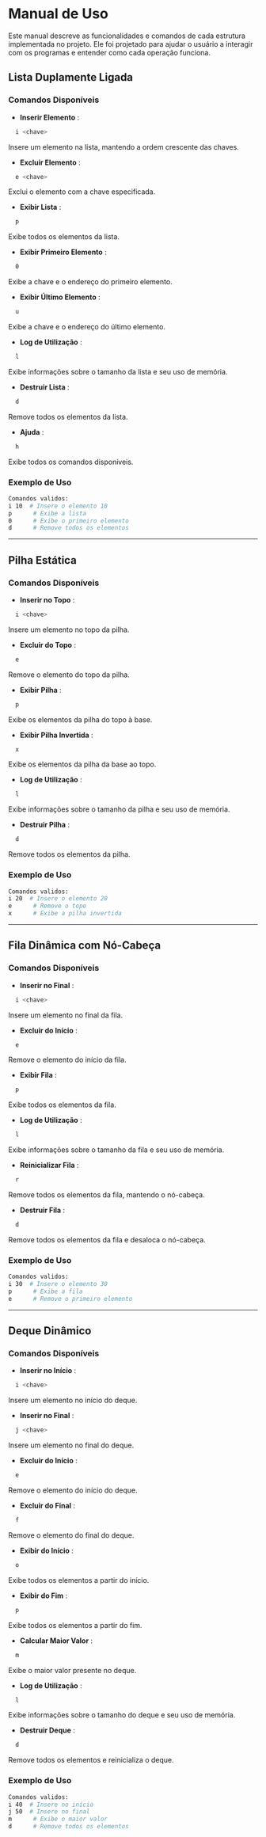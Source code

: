# Manual de Uso

Este manual descreve as funcionalidades e comandos de cada estrutura implementada no projeto. Ele foi projetado para ajudar o usuário a interagir com os programas e entender como cada operação funciona.

## Lista Duplamente Ligada

### Comandos Disponíveis

* **Inserir Elemento** :

```bash
  i <chave>
```

  Insere um elemento na lista, mantendo a ordem crescente das chaves.

* **Excluir Elemento** :

```bash
  e <chave>
```

  Exclui o elemento com a chave especificada.

* **Exibir Lista** :

```bash
  p
```

  Exibe todos os elementos da lista.

* **Exibir Primeiro Elemento** :

```bash
  0
```

  Exibe a chave e o endereço do primeiro elemento.

* **Exibir Último Elemento** :

```bash
  u
```

  Exibe a chave e o endereço do último elemento.

* **Log de Utilização** :

```bash
  l
```

  Exibe informações sobre o tamanho da lista e seu uso de memória.

* **Destruir Lista** :

```bash
  d
```

  Remove todos os elementos da lista.

* **Ajuda** :

```bash
  h
```

  Exibe todos os comandos disponíveis.

### Exemplo de Uso

```bash
Comandos validos:
i 10  # Insere o elemento 10
p      # Exibe a lista
0      # Exibe o primeiro elemento
d      # Remove todos os elementos
```

---

## Pilha Estática

### Comandos Disponíveis

* **Inserir no Topo** :

```bash
  i <chave>
```

  Insere um elemento no topo da pilha.

* **Excluir do Topo** :

```bash
  e
```

  Remove o elemento do topo da pilha.

* **Exibir Pilha** :

```bash
  p
```

  Exibe os elementos da pilha do topo à base.

* **Exibir Pilha Invertida** :

```bash
  x
```

  Exibe os elementos da pilha da base ao topo.

* **Log de Utilização** :

```bash
  l
```

  Exibe informações sobre o tamanho da pilha e seu uso de memória.

* **Destruir Pilha** :

```bash
  d
```

  Remove todos os elementos da pilha.

### Exemplo de Uso

```bash
Comandos validos:
i 20  # Insere o elemento 20
e      # Remove o topo
x      # Exibe a pilha invertida
```

---

## Fila Dinâmica com Nó-Cabeça

### Comandos Disponíveis

* **Inserir no Final** :

```bash
  i <chave>
```

  Insere um elemento no final da fila.

* **Excluir do Início** :

```bash
  e
```

  Remove o elemento do início da fila.

* **Exibir Fila** :

```bash
  p
```

  Exibe todos os elementos da fila.

* **Log de Utilização** :

```bash
  l
```

  Exibe informações sobre o tamanho da fila e seu uso de memória.

* **Reinicializar Fila** :

```bash
  r
```

  Remove todos os elementos da fila, mantendo o nó-cabeça.

* **Destruir Fila** :

```bash
  d
```

  Remove todos os elementos da fila e desaloca o nó-cabeça.

### Exemplo de Uso

```bash
Comandos validos:
i 30  # Insere o elemento 30
p      # Exibe a fila
e      # Remove o primeiro elemento
```

---

## Deque Dinâmico

### Comandos Disponíveis

* **Inserir no Início** :

```bash
  i <chave>
```

  Insere um elemento no início do deque.

* **Inserir no Final** :

```bash
  j <chave>
```

  Insere um elemento no final do deque.

* **Excluir do Início** :

```bash
  e
```

  Remove o elemento do início do deque.

* **Excluir do Final** :

```bash
  f
```

  Remove o elemento do final do deque.

* **Exibir do Início** :

```bash
  o
```

  Exibe todos os elementos a partir do início.

* **Exibir do Fim** :

```bash
  p
```

  Exibe todos os elementos a partir do fim.

* **Calcular Maior Valor** :

```bash
  m
```

  Exibe o maior valor presente no deque.

* **Log de Utilização** :

```bash
  l
```

  Exibe informações sobre o tamanho do deque e seu uso de memória.

* **Destruir Deque** :

```bash
  d
```

  Remove todos os elementos e reinicializa o deque.

### Exemplo de Uso

```bash
Comandos validos:
i 40  # Insere no início
j 50  # Insere no final
m      # Exibe o maior valor
d      # Remove todos os elementos
```
